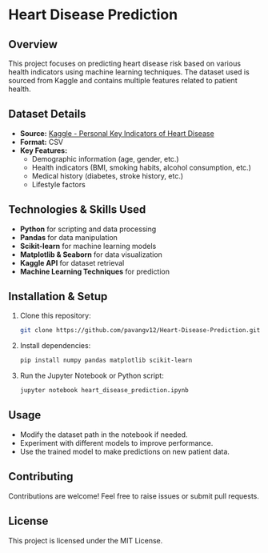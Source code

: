 # Heart Disease Prediction

## Overview
This project focuses on predicting heart disease risk based on various health indicators using machine learning techniques. The dataset used is sourced from Kaggle and contains multiple features related to patient health.

## Dataset Details
- **Source:** [Kaggle - Personal Key Indicators of Heart Disease](https://www.kaggle.com/kamilpytlak/personal-key-indicators-of-heart-disease)
- **Format:** CSV
- **Key Features:**
  - Demographic information (age, gender, etc.)
  - Health indicators (BMI, smoking habits, alcohol consumption, etc.)
  - Medical history (diabetes, stroke history, etc.)
  - Lifestyle factors

## Technologies & Skills Used
- **Python** for scripting and data processing
- **Pandas** for data manipulation
- **Scikit-learn** for machine learning models
- **Matplotlib & Seaborn** for data visualization
- **Kaggle API** for dataset retrieval
- **Machine Learning Techniques** for prediction

## Installation & Setup
1. Clone this repository:
   ```bash
   git clone https://github.com/pavangv12/Heart-Disease-Prediction.git
   ```
2. Install dependencies:
   ```bash
   pip install numpy pandas matplotlib scikit-learn 
   ```
3. Run the Jupyter Notebook or Python script:
   ```bash
   jupyter notebook heart_disease_prediction.ipynb
   ```

## Usage
- Modify the dataset path in the notebook if needed.
- Experiment with different models to improve performance.
- Use the trained model to make predictions on new patient data.

## Contributing
Contributions are welcome! Feel free to raise issues or submit pull requests.

## License
This project is licensed under the MIT License.

